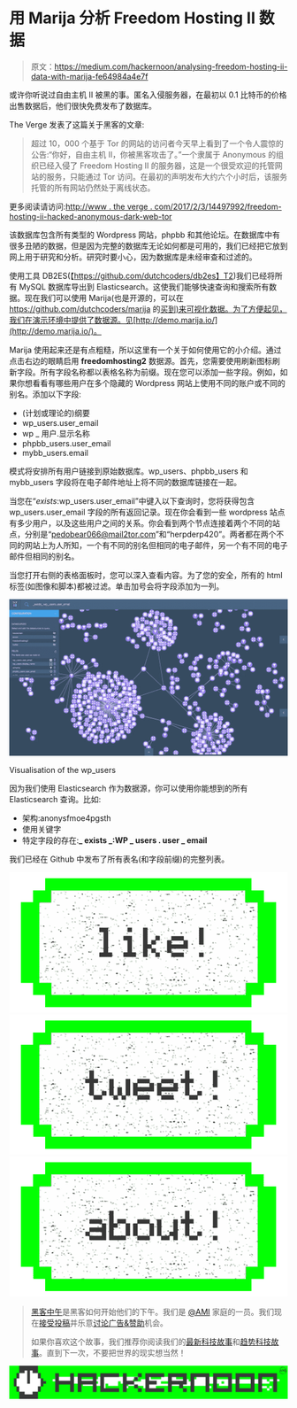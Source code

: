 # 用 Marija 分析 Freedom Hosting II 数据

> 原文：<https://medium.com/hackernoon/analysing-freedom-hosting-ii-data-with-marija-fe64984a4e7f>

或许你听说过自由主机 II 被黑的事。匿名入侵服务器，在最初以 0.1 比特币的价格出售数据后，他们很快免费发布了数据库。

The Verge 发表了这篇关于黑客的文章:

> 超过 10，000 个基于 Tor 的网站的访问者今天早上看到了一个令人震惊的公告:“你好，自由主机 II，你被黑客攻击了。”一个隶属于 Anonymous 的组织已经入侵了 Freedom Hosting II 的服务器，这是一个很受欢迎的托管网站的服务，只能通过 Tor 访问。在最初的声明发布大约六个小时后，该服务托管的所有网站仍然处于离线状态。

更多阅读请访问:[http://www . the verge . com/2017/2/3/14497992/freedom-hosting-ii-hacked-anonymous-dark-web-tor](http://www.theverge.com/2017/2/3/14497992/freedom-hosting-ii-hacked-anonymous-dark-web-tor)

该数据库包含所有类型的 Wordpress 网站，phpbb 和其他论坛。在数据库中有很多丑陋的数据，但是因为完整的数据库无论如何都是可用的，我们已经把它放到网上用于研究和分析。研究时要小心，因为数据库是未经审查和过滤的。

使用工具 DB2ES(【https://github.com/dutchcoders/db2es】T2)我们已经将所有 MySQL 数据库导出到 Elasticsearch。这使我们能够快速查询和搜索所有数据。现在我们可以使用 Marija(也是开源的，可以在 https://github.com/dutchcoders/marija 的[买到)来可视化数据。为了方便起见，我们在演示环境中提供了数据源。见](https://github.com/dutchcoders/marija)[http://demo.marija.io/](http://demo.marija.io/)。

Marija 使用起来还是有点粗糙，所以这里有一个关于如何使用它的小介绍。通过点击右边的眼睛启用 **freedomhosting2** 数据源。首先，您需要使用刷新图标刷新字段。所有字段名称都以表格名称为前缀。现在您可以添加一些字段。例如，如果你想看看有哪些用户在多个隐藏的 Wordpress 网站上使用不同的账户或不同的别名。添加以下字段:

*   (计划或理论的)纲要
*   wp_users.user_email
*   wp _ 用户.显示名称
*   phpbb_users.user_email
*   mybb_users.email

模式将安排所有用户链接到原始数据库。wp_users、phpbb_users 和 mybb_users 字段将在电子邮件地址上将不同的数据库链接在一起。

当您在“_exists_:wp_users.user_email”中键入以下查询时，您将获得包含 wp_users.user_email 字段的所有返回记录。现在你会看到一些 wordpress 站点有多少用户，以及这些用户之间的关系。你会看到两个节点连接着两个不同的站点，分别是“pedobear066@mail2tor.com”和“herpderp420”。两者都在两个不同的网站上为人所知，一个有不同的别名但相同的电子邮件，另一个有不同的电子邮件但相同的别名。

当您打开右侧的表格面板时，您可以深入查看内容。为了您的安全，所有的 html 标签(如图像和脚本)都被过滤。单击加号会将字段添加为一列。

![](img/eed8005ee5b4f28b89ab41be01348a74.png)

Visualisation of the wp_users

因为我们使用 Elasticsearch 作为数据源，你可以使用你能想到的所有 Elasticsearch 查询。比如:

*   架构:anonysfmoe4pgsth
*   使用关键字
*   特定字段的存在:**_ exists _:WP _ users . user _ email**

我们已经在 Github 中发布了所有表名(和字段前缀)的完整列表。

[![](img/50ef4044ecd4e250b5d50f368b775d38.png)](http://bit.ly/HackernoonFB)[![](img/979d9a46439d5aebbdcdca574e21dc81.png)](https://goo.gl/k7XYbx)[![](img/2930ba6bd2c12218fdbbf7e02c8746ff.png)](https://goo.gl/4ofytp)

> [黑客中午](http://bit.ly/Hackernoon)是黑客如何开始他们的下午。我们是 [@AMI](http://bit.ly/atAMIatAMI) 家庭的一员。我们现在[接受投稿](http://bit.ly/hackernoonsubmission)并乐意[讨论广告&赞助](mailto:partners@amipublications.com)机会。
> 
> 如果你喜欢这个故事，我们推荐你阅读我们的[最新科技故事](http://bit.ly/hackernoonlatestt)和[趋势科技故事](https://hackernoon.com/trending)。直到下一次，不要把世界的现实想当然！

![](img/be0ca55ba73a573dce11effb2ee80d56.png)